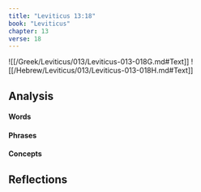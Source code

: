 ```yaml
---
title: "Leviticus 13:18"
book: "Leviticus"
chapter: 13
verse: 18
---
```

![[/Greek/Leviticus/013/Leviticus-013-018G.md#Text]]
![[/Hebrew/Leviticus/013/Leviticus-013-018H.md#Text]]

## Analysis

#### Words

#### Phrases

#### Concepts

## Reflections
